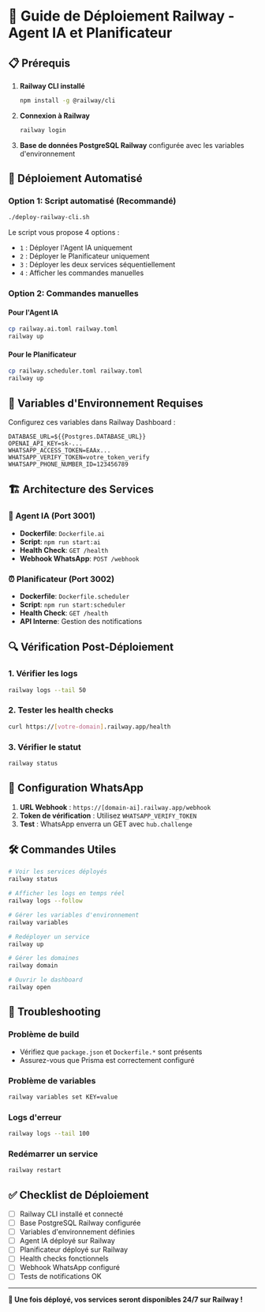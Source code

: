 # 🚀 Guide de Déploiement Railway - Agent IA et Planificateur

## 📋 Prérequis

1. **Railway CLI installé**
   ```bash
   npm install -g @railway/cli
   ```

2. **Connexion à Railway**
   ```bash
   railway login
   ```

3. **Base de données PostgreSQL Railway** configurée avec les variables d'environnement

## 🎯 Déploiement Automatisé

### Option 1: Script automatisé (Recommandé)
```bash
./deploy-railway-cli.sh
```

Le script vous propose 4 options :
- `1` : Déployer l'Agent IA uniquement
- `2` : Déployer le Planificateur uniquement  
- `3` : Déployer les deux services séquentiellement
- `4` : Afficher les commandes manuelles

### Option 2: Commandes manuelles

#### Pour l'Agent IA
```bash
cp railway.ai.toml railway.toml
railway up
```

#### Pour le Planificateur
```bash
cp railway.scheduler.toml railway.toml
railway up
```

## 🔧 Variables d'Environnement Requises

Configurez ces variables dans Railway Dashboard :

```env
DATABASE_URL=${{Postgres.DATABASE_URL}}
OPENAI_API_KEY=sk-...
WHATSAPP_ACCESS_TOKEN=EAAx...
WHATSAPP_VERIFY_TOKEN=votre_token_verify
WHATSAPP_PHONE_NUMBER_ID=123456789
```

## 🏗️ Architecture des Services

### 🤖 Agent IA (Port 3001)
- **Dockerfile**: `Dockerfile.ai`
- **Script**: `npm run start:ai`
- **Health Check**: `GET /health`
- **Webhook WhatsApp**: `POST /webhook`

### ⏰ Planificateur (Port 3002)  
- **Dockerfile**: `Dockerfile.scheduler`
- **Script**: `npm run start:scheduler`
- **Health Check**: `GET /health`
- **API Interne**: Gestion des notifications

## 🔍 Vérification Post-Déploiement

### 1. Vérifier les logs
```bash
railway logs --tail 50
```

### 2. Tester les health checks
```bash
curl https://[votre-domain].railway.app/health
```

### 3. Vérifier le statut
```bash
railway status
```

## 📱 Configuration WhatsApp

1. **URL Webhook** : `https://[domain-ai].railway.app/webhook`
2. **Token de vérification** : Utilisez `WHATSAPP_VERIFY_TOKEN`
3. **Test** : WhatsApp enverra un GET avec `hub.challenge`

## 🛠️ Commandes Utiles

```bash
# Voir les services déployés
railway status

# Afficher les logs en temps réel
railway logs --follow

# Gérer les variables d'environnement
railway variables

# Redéployer un service
railway up

# Gérer les domaines
railway domain

# Ouvrir le dashboard
railway open
```

## 🚨 Troubleshooting

### Problème de build
- Vérifiez que `package.json` et `Dockerfile.*` sont présents
- Assurez-vous que Prisma est correctement configuré

### Problème de variables
```bash
railway variables set KEY=value
```

### Logs d'erreur
```bash
railway logs --tail 100
```

### Redémarrer un service
```bash
railway restart
```

## ✅ Checklist de Déploiement

- [ ] Railway CLI installé et connecté
- [ ] Base PostgreSQL Railway configurée
- [ ] Variables d'environnement définies
- [ ] Agent IA déployé sur Railway
- [ ] Planificateur déployé sur Railway  
- [ ] Health checks fonctionnels
- [ ] Webhook WhatsApp configuré
- [ ] Tests de notifications OK

---

**🎉 Une fois déployé, vos services seront disponibles 24/7 sur Railway !** 